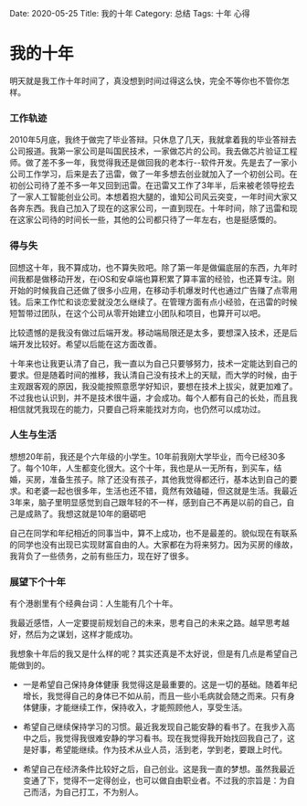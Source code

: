 Date: 2020-05-25
Title: 我的十年
Category: 总结
Tags: 十年 心得

# 我的十年

明天就是我工作十年时间了，真没想到时间过得这么快，完全不等你也不管你怎样。

### 工作轨迹
2010年5月底，我终于做完了毕业答辩。只休息了几天，我就拿着我的毕业答辩去公司报道。我第一家公司是叫国民技术，一家做芯片的公司。我去做芯片验证工程师。做了差不多一年，我觉得我还是做回我的老本行--软件开发。先是去了一家小公司工作学习，后来是去了迅雷，做了一年多想去创业就加入了一个初创公司。在初创公司待了差不多一年又回到迅雷。在迅雷又工作了3年半，后来被老领导挖去了一家人工智能创业公司。本想着抱大腿的，谁知公司风云突变，一年时间大家又各奔东西。我自己加入了现在的这家公司，一直到现在。十年时间，除了迅雷和现在这家公司待的时间长一些，其他的公司都只待了一年左右，也是挺感慨的。

### 得与失
回想这十年，我不算成功，也不算失败吧。除了第一年是做偏底层的东西，九年时间我都是做移动开发，在iOS和安卓端也算积累了算丰富的经验，也还算专注。刚开始的时候我自己还做了很多小应用，在移动手机爆发时代也通过广告赚了点零用钱。后来工作忙和谈恋爱就没怎么继续了。在管理方面有点小经验，在迅雷的时候短暂带过团队，在这个公司从零开始建立小团队和项目，也算开可以吧。

比较遗憾的是我没有做过后端开发。移动端局限还是太多，要想深入技术，还是后端开发比较好。希望以后能在这方面改善。

十年来也让我更认清了自己，我一直以为自己只要够努力，技术一定能达到自己的要求。但是随着时间的推移，我认清自己没有技术上的天赋，而大学的时候，由于主观跟客观的原因，我没能按照意愿学好知识，要想在技术上拔尖，就更加难了。不过我也认识到，并不是技术很牛逼，才会成功。每个人都有自己的长处，而且我相信就凭我现在的能力，只要自己将来能找对方向，也仍然可以成功过。

### 人生与生活
想想20年前，我还是个六年级的小学生。10年前我刚大学毕业，而今已经30多了。每个10年，人生都变化很大。这个十年，我也是从一无所有，到买车，结婚，买房，准备生孩子。除了还没有孩子，其他我觉得都还行，基本达到自己的要求。和老婆一起也很多年，生活也还不错，竟然有效磕碰，但这就是生活。我最近3年来，脑子里明显感觉到自己跟年轻的不一样，感到自己不再是以前的自己，自己是成熟了。我想这就是10年的磨砺吧

自己在同学和年纪相近的同事当中，算不上成功，也不是最差的。貌似现在有联系的同学也没有出现已实现财富自由的人。大家都在为将来努力。因为买房的缘故，我背负了一些债务，之前有些压力，现在好了很多。

### 展望下个十年
有个港剧里有个经典台词：人生能有几个十年。

我最近感悟，人一定要提前规划自己的未来，思考自己的未来之路。越早思考越好，然后为之谋划，这样才能成功。

我想象十年后的我又是什么样的呢？其实还真是不太好说，但是有几点是希望自己能做到的。

* 一是希望自己保持身体健康
我觉得这是最重要的。这是一切的基础。随着年纪增长，我觉得自己的身体已不如从前，而且一些小毛病就会随之而来。只有身体健康，才能继续工作，保持收入，才能照顾他人，享受生活。

* 希望自己继续保持学习的习惯。最近我发现自己能安静的看书了。在我步入高中之后，我觉得我很难安静的学习看书。现在我觉得我开始找回我自己了，这是好事，希望能继续。作为技术从业人员，活到老，学到老，要跟上时代。
* 希望自己在经济条件比较好之后，自己创业。这是我一直的梦想。虽然我最近变通了下，觉得不一定得创业，也可以做自由职业者。不过我的宗旨是：为自己而活，为自己打工，不为别人。


